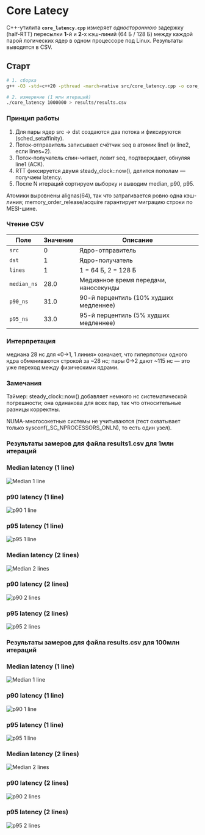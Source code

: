 # Core Latecy

C++-утилита **`core_latency.cpp`** измеряет *одностороннюю* задержку
(half-RTT) пересылки **1**-й и **2**-х кэш-линий (64 Б / 128 Б) между
каждой парой логических ядер в одном процессоре под Linux.
Результаты выводятся в CSV.


## Старт

```bash
# 1. сборка
g++ -O3 -std=c++20 -pthread -march=native src/core_latency.cpp -o core_latency

# 2. измерение (1 млн итераций)
./core_latency 1000000 > results/results.csv
```

### Принцип работы
1.   Для пары ядер src → dst создаются два потока и фиксируются (sched_setaffinity).
2.	Поток-отправитель записывает счётчик seq в атомик line1 (и line2, если lines=2).
3.	Поток-получатель спин-читает, ловит seq, подтверждает, обнуляя line1 (ACK).
4.	RTT фиксируется двумя steady_clock::now(), делится пополам — получаем latency.
5.	После N итераций сортируем выборку и выводим median, p90, p95.


Атомики выровнены alignas(64), так что затрагивается ровно одна
кэш-линия; memory_order_release/acquire гарантирует миграцию строки по
MESI-шине.


### Чтение CSV

| Поле         | Значение | Описание                                      |
|--------------|----------|-----------------------------------------------|
| `src`        | 0        | Ядро-отправитель                              |
| `dst`        | 1        | Ядро-получатель                               |
| `lines`      | 1        | 1 = 64 Б, 2 = 128 Б                           |
| `median_ns`  | 28.0     | Медианное время передачи, наносекунды         |
| `p90_ns`     | 31.0     | 90-й перцентиль (10% худших медленнее)        |
| `p95_ns`     | 33.0     | 95-й перцентиль (5% худших медленнее)         |



### Интерпретация
медиана 28 нс для «0→1, 1 линия» означает, что гиперпотоки одного ядра
обмениваются строкой за ~28 нс; пары 0→2 дают ~115 нс — это уже переход
между физическими ядрами.



### Замечания
Таймер: steady_clock::now() добавляет немного нс систематической
погрешности; она одинакова для всех пар, так что относительные разницы
корректны.

NUMA-многосокетные системы не учитываются (тест охватывает только
sysconf(_SC_NPROCESSORS_ONLN), то есть один узел).


### Результаты замеров для файла results1.csv для 1млн итераций


### Median latency (1 line)
![Median 1 line](images/median_1.png)

### p90 latency (1 line)
![p90 1 line](images/p90_1.png)

### p95 latency (1 line)
![p95 1 line](images/p95_1.png)

### Median latency (2 lines)
![Median 2 lines](images/median_2.png)

### p90 latency (2 lines)
![p90 2 lines](images/p90_2.png)

### p95 latency (2 lines)
![p95 2 lines](images/p95_2.png)


### Результаты замеров для файла results.csv для 100млн итераций


### Median latency (1 line)
![Median 1 line](images/median_1_1.png)

### p90 latency (1 line)
![p90 1 line](images/p90_1_1.png)

### p95 latency (1 line)
![p95 1 line](images/p95_1_1.png)

### Median latency (2 lines)
![Median 2 lines](images/median_2_1.png)

### p90 latency (2 lines)
![p90 2 lines](images/p90_2_1.png)

### p95 latency (2 lines)
![p95 2 lines](images/p95_2_1.png)
